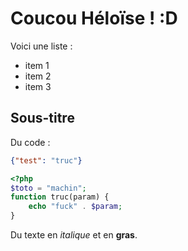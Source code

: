 # Coucou Héloïse ! :D

Voici une liste :
- item 1
- item 2
- item 3

## Sous-titre
Du code :
```json
{"test": "truc"}
```
```php
<?php
$toto = "machin";
function truc(param) {
    echo "fuck" . $param;
}
```

Du texte en _italique_ et en __gras__.